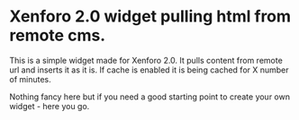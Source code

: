 # Xenforo 2.0 widget pulling html from remote cms.

This is a simple widget made for Xenforo 2.0. It pulls content from remote url and inserts it as it is. If cache is enabled it is being cached for X number of minutes.

Nothing fancy here but if you need a good starting point to create your own widget - here you go. 
